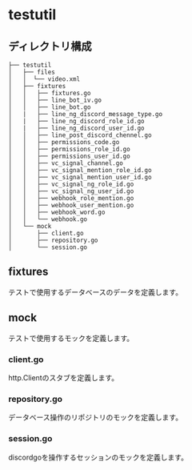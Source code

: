 # testutil
## ディレクトリ構成
```
├── testutil
│   ├── files
│   │  └── video.xml
│   ├── fixtures
│   │   ├── fixtures.go
│   │   ├── line_bot_iv.go
│   │   ├── line_bot.go
│   |   ├── line_ng_discord_message_type.go
│   |   ├── line_ng_discord_role_id.go
│   |   ├── line_ng_discord_user_id.go
│   │   ├── line_post_discord_chennel.go
│   │   ├── permissions_code.go
│   │   ├── permissions_role_id.go
│   │   ├── permissions_user_id.go
│   │   ├── vc_signal_channel.go
│   │   ├── vc_signal_mention_role_id.go
│   │   ├── vc_signal_mention_user_id.go
│   │   ├── vc_signal_ng_role_id.go
│   │   ├── vc_signal_ng_user_id.go
│   │   ├── webhook_role_mention.go
│   │   ├── webhook_user_mention.go
│   │   ├── webhook_word.go
│   │   └── webhook.go
│   └── mock
│       ├── client.go
│       ├── repository.go
│       └── session.go
```

## fixtures
テストで使用するデータベースのデータを定義します。

## mock
テストで使用するモックを定義します。
### client.go
http.Clientのスタブを定義します。
### repository.go
データベース操作のリポジトリのモックを定義します。
### session.go
discordgoを操作するセッションのモックを定義します。
